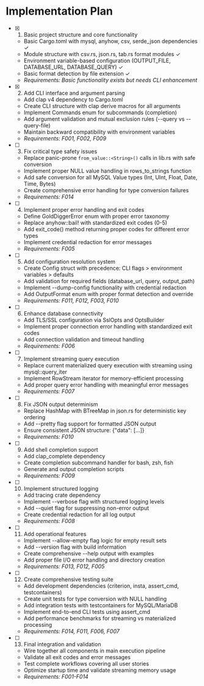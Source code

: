# Implementation Plan

-   [x] 1. Basic project structure and core functionality

    -   Basic Cargo.toml with mysql, anyhow, csv, serde_json dependencies ✓
    -   Module structure with csv.rs, json.rs, tab.rs format modules ✓
    -   Environment variable-based configuration (OUTPUT_FILE, DATABASE_URL, DATABASE_QUERY) ✓
    -   Basic format detection by file extension ✓
    -   _Requirements: Basic functionality exists but needs CLI enhancement_

-   [x] 2. Add CLI interface and argument parsing

    -   Add clap v4 dependency to Cargo.toml
    -   Create CLI structure with clap derive macros for all arguments
    -   Implement Commands enum for subcommands (completion)
    -   Add argument validation and mutual exclusion rules (--query vs --query-file)
    -   Maintain backward compatibility with environment variables
    -   _Requirements: F001, F002, F009_

-   [ ] 3. Fix critical type safety issues

    -   Replace panic-prone `from_value::<String>()` calls in lib.rs with safe conversion
    -   Implement proper NULL value handling in rows_to_strings function
    -   Add safe conversion for all MySQL Value types (Int, UInt, Float, Date, Time, Bytes)
    -   Create comprehensive error handling for type conversion failures
    -   _Requirements: F014_

-   [ ] 4. Implement proper error handling and exit codes

    -   Define GoldDiggerError enum with proper error taxonomy
    -   Replace anyhow::bail! with standardized exit codes (0-5)
    -   Add exit_code() method returning proper codes for different error types
    -   Implement credential redaction for error messages
    -   _Requirements: F005_

-   [ ] 5. Add configuration resolution system

    -   Create Config struct with precedence: CLI flags > environment variables > defaults
    -   Add validation for required fields (database_url, query, output_path)
    -   Implement --dump-config functionality with credential redaction
    -   Add OutputFormat enum with proper format detection and override
    -   _Requirements: F011, F012, F003, F010_

-   [ ] 6. Enhance database connectivity

    -   Add TLS/SSL configuration via SslOpts and OptsBuilder
    -   Implement proper connection error handling with standardized exit codes
    -   Add connection validation and timeout handling
    -   _Requirements: F006_

-   [ ] 7. Implement streaming query execution

    -   Replace current materialized query execution with streaming using mysql::query_iter
    -   Implement RowStream iterator for memory-efficient processing
    -   Add proper query error handling with meaningful error messages
    -   _Requirements: F007_

-   [ ] 8. Fix JSON output determinism

    -   Replace HashMap with BTreeMap in json.rs for deterministic key ordering
    -   Add --pretty flag support for formatted JSON output
    -   Ensure consistent JSON structure: {"data": [...]}
    -   _Requirements: F010_

-   [ ] 9. Add shell completion support

    -   Add clap_complete dependency
    -   Create completion subcommand handler for bash, zsh, fish
    -   Generate and output completion scripts
    -   _Requirements: F009_

-   [ ] 10. Implement structured logging

    -   Add tracing crate dependency
    -   Implement --verbose flag with structured logging levels
    -   Add --quiet flag for suppressing non-error output
    -   Create credential redaction for all log output
    -   _Requirements: F008_

-   [ ] 11. Add operational features

    -   Implement --allow-empty flag logic for empty result sets
    -   Add --version flag with build information
    -   Create comprehensive --help output with examples
    -   Add proper file I/O error handling and directory creation
    -   _Requirements: F013, F012, F005_

-   [ ] 12. Create comprehensive testing suite

    -   Add development dependencies (criterion, insta, assert_cmd, testcontainers)
    -   Create unit tests for type conversion with NULL handling
    -   Add integration tests with testcontainers for MySQL/MariaDB
    -   Implement end-to-end CLI tests using assert_cmd
    -   Add performance benchmarks for streaming vs materialized processing
    -   _Requirements: F014, F011, F006, F007_

-   [ ] 13. Final integration and validation
    -   Wire together all components in main execution pipeline
    -   Validate all exit codes and error messages
    -   Test complete workflows covering all user stories
    -   Optimize startup time and validate streaming memory usage
    -   _Requirements: F001-F014_

